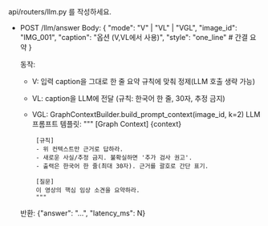 api/routers/llm.py 를 작성하세요.

- POST /llm/answer
  Body:
  {
    "mode": "V" | "VL" | "VGL",
    "image_id": "IMG_001",
    "caption": "옵션 (V,VL에서 사용)",
    "style": "one_line"  # 간결 요약
  }

  동작:
  - V:  입력 caption을 그대로 한 줄 요약 규칙에 맞춰 정제(LLM 호출 생략 가능)
  - VL: caption을 LLM에 전달 (규칙: 한국어 한 줄, 30자, 추정 금지)
  - VGL: GraphContextBuilder.build_prompt_context(image_id, k=2)
         LLM 프롬프트 템플릿:
         """
         [Graph Context]
         {context}

         [규칙]
         - 위 컨텍스트만 근거로 답하라.
         - 새로운 사실/추정 금지. 불확실하면 '추가 검사 권고'.
         - 출력은 한국어 한 줄(최대 30자). 근거를 괄호로 간단 표기.

         [질문]
         이 영상의 핵심 임상 소견을 요약하라.
         """
  반환: {"answer": "...", "latency_ms": N}
